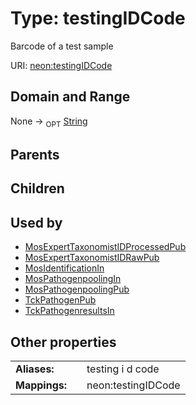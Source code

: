 
# Type: testingIDCode


Barcode of a test sample

URI: [neon:testingIDCode](https://data.neonscience.org/testingIDCode)


## Domain and Range

None ->  <sub>OPT</sub> [String](types/String.md)

## Parents


## Children


## Used by

 * [MosExpertTaxonomistIDProcessedPub](MosExpertTaxonomistIDProcessedPub.md)
 * [MosExpertTaxonomistIDRawPub](MosExpertTaxonomistIDRawPub.md)
 * [MosIdentificationIn](MosIdentificationIn.md)
 * [MosPathogenpoolingIn](MosPathogenpoolingIn.md)
 * [MosPathogenpoolingPub](MosPathogenpoolingPub.md)
 * [TckPathogenPub](TckPathogenPub.md)
 * [TckPathogenresultsIn](TckPathogenresultsIn.md)

## Other properties

|  |  |  |
| --- | --- | --- |
| **Aliases:** | | testing i d code |
| **Mappings:** | | neon:testingIDCode |

